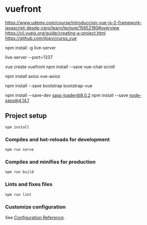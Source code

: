 # vuefront
https://www.udemy.com/course/introduccion-vue-js-2-framework-javascript-desde-cero/learn/lecture/15652180#overview
https://cli.vuejs.org/guide/creating-a-project.html
https://github.com/jlopvi/curso_vue

npm install -g live-server

live-server --port=1337

vue create vuefront
npm install --save vue-chat-scroll


npm install axios vue-axios


npm install --save bootstrap bootstrap-vue

npm install  --save-dev sass-loader@8.0.2
npm install  --save node-sass@4.14.1
## Project setup
```
npm install
```

### Compiles and hot-reloads for development
```
npm run serve
```

### Compiles and minifies for production
```
npm run build
```

### Lints and fixes files
```
npm run lint
```

### Customize configuration
See [Configuration Reference](https://cli.vuejs.org/config/).
